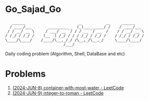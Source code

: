 # Go_Sajad_Go
```
   ______                        _           __     ______    
  / ____/___       _________ _  (_)___ _____/ /    / ____/___ 
 / / __/ __ \     / ___/ __ `/ / / __ `/ __  /    / / __/ __ \ 
/ /_/ / /_/ /    (__  ) /_/ / / / /_/ / /_/ /    / /_/ / /_/ /
\____/\____/    /____/\__,_/_/ /\__,_/\__,_/     \____/\____/ 
                          /___/                               
```
Daily coding problem (Algorithm, Shell, DataBase and etc)

# Problems
1. [(2024-JUN-8) container-with-most-water - LeetCode ](https://leetcode.com/problems/container-with-most-water/description/)
2. [(2024-JUN-9) integer-to-roman - LeetCode ](https://leetcode.com/problems/integer-to-roman/description/)
